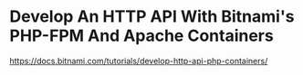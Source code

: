 # Develop An HTTP API With Bitnami's PHP-FPM And Apache Containers

https://docs.bitnami.com/tutorials/develop-http-api-php-containers/